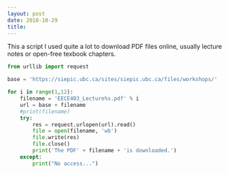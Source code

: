 ```yaml
---
layout: post
date: 2018-10-29
title: 
---
```


This a script I used quite a lot to download PDF files online, usually lecture notes or open-free texbook chapters.

~~~~~~~~~~~~~~~~~~~~~~~~~~~~~~~~~~~~~~ Python linenumbers
from urllib import request

base = 'https://siepic.ubc.ca/sites/siepic.ubc.ca/files/workshops/'

for i in range(1,12):
	filename = 'EECE403_Lecture%s.pdf' % i
	url = base + filename
	#print(filename)
	try:
		res = request.urlopen(url).read()
		file = open(filename, 'wb')
		file.write(res)
		file.close()
		print('The PDF' + filename + 'is downloaded.')
	except:
		print("No access...")
~~~~~~~~~~~~~~~~~~~~~~~~~~~~~~~~~~~~~~
